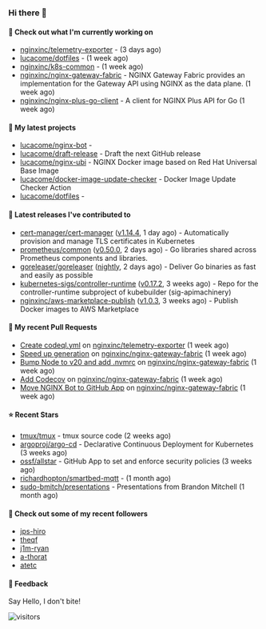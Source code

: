 ### Hi there 👋

#### 👷 Check out what I'm currently working on

- [nginxinc/telemetry-exporter](https://github.com/nginxinc/telemetry-exporter) -  (3 days ago)
- [lucacome/dotfiles](https://github.com/lucacome/dotfiles) -  (1 week ago)
- [nginxinc/k8s-common](https://github.com/nginxinc/k8s-common) -  (1 week ago)
- [nginxinc/nginx-gateway-fabric](https://github.com/nginxinc/nginx-gateway-fabric) - NGINX Gateway Fabric provides an implementation for the Gateway API using NGINX as the data plane. (1 week ago)
- [nginxinc/nginx-plus-go-client](https://github.com/nginxinc/nginx-plus-go-client) - A client for NGINX Plus API for Go (1 week ago)

#### 🌱 My latest projects

- [lucacome/nginx-bot](https://github.com/lucacome/nginx-bot) - 
- [lucacome/draft-release](https://github.com/lucacome/draft-release) - Draft the next GitHub release
- [lucacome/nginx-ubi](https://github.com/lucacome/nginx-ubi) - NGINX Docker image based on Red Hat Universal Base Image
- [lucacome/docker-image-update-checker](https://github.com/lucacome/docker-image-update-checker) - Docker Image Update Checker Action
- [lucacome/dotfiles](https://github.com/lucacome/dotfiles) - 

#### 🔭 Latest releases I've contributed to

- [cert-manager/cert-manager](https://github.com/cert-manager/cert-manager) ([v1.14.4](https://github.com/cert-manager/cert-manager/releases/tag/v1.14.4), 1 day ago) - Automatically provision and manage TLS certificates in Kubernetes
- [prometheus/common](https://github.com/prometheus/common) ([v0.50.0](https://github.com/prometheus/common/releases/tag/v0.50.0), 2 days ago) - Go libraries shared across Prometheus components and libraries.
- [goreleaser/goreleaser](https://github.com/goreleaser/goreleaser) ([nightly](https://github.com/goreleaser/goreleaser/releases/tag/nightly), 2 days ago) - Deliver Go binaries as fast and easily as possible
- [kubernetes-sigs/controller-runtime](https://github.com/kubernetes-sigs/controller-runtime) ([v0.17.2](https://github.com/kubernetes-sigs/controller-runtime/releases/tag/v0.17.2), 3 weeks ago) - Repo for the controller-runtime subproject of kubebuilder (sig-apimachinery)
- [nginxinc/aws-marketplace-publish](https://github.com/nginxinc/aws-marketplace-publish) ([v1.0.3](https://github.com/nginxinc/aws-marketplace-publish/releases/tag/v1.0.3), 3 weeks ago) - Publish Docker images to AWS Marketplace

#### 🔨 My recent Pull Requests

- [Create codeql.yml](https://github.com/nginxinc/telemetry-exporter/pull/29) on [nginxinc/telemetry-exporter](https://github.com/nginxinc/telemetry-exporter) (1 week ago)
- [Speed up generation](https://github.com/nginxinc/nginx-gateway-fabric/pull/1628) on [nginxinc/nginx-gateway-fabric](https://github.com/nginxinc/nginx-gateway-fabric) (1 week ago)
- [Bump Node to v20 and add .nvmrc](https://github.com/nginxinc/nginx-gateway-fabric/pull/1627) on [nginxinc/nginx-gateway-fabric](https://github.com/nginxinc/nginx-gateway-fabric) (1 week ago)
- [Add Codecov](https://github.com/nginxinc/nginx-gateway-fabric/pull/1626) on [nginxinc/nginx-gateway-fabric](https://github.com/nginxinc/nginx-gateway-fabric) (1 week ago)
- [Move NGINX Bot to GitHub App](https://github.com/nginxinc/nginx-gateway-fabric/pull/1618) on [nginxinc/nginx-gateway-fabric](https://github.com/nginxinc/nginx-gateway-fabric) (1 week ago)

#### ⭐ Recent Stars

- [tmux/tmux](https://github.com/tmux/tmux) - tmux source code (2 weeks ago)
- [argoproj/argo-cd](https://github.com/argoproj/argo-cd) - Declarative Continuous Deployment for Kubernetes (3 weeks ago)
- [ossf/allstar](https://github.com/ossf/allstar) - GitHub App to set and enforce security policies (3 weeks ago)
- [richardhopton/smartbed-mqtt](https://github.com/richardhopton/smartbed-mqtt) -  (1 month ago)
- [sudo-bmitch/presentations](https://github.com/sudo-bmitch/presentations) - Presentations from Brandon Mitchell (1 month ago)

#### 👯 Check out some of my recent followers

- [jps-hiro](https://github.com/jps-hiro)
- [theqf](https://github.com/theqf)
- [j1m-ryan](https://github.com/j1m-ryan)
- [a-thorat](https://github.com/a-thorat)
- [atetc](https://github.com/atetc)

#### 💬 Feedback

Say Hello, I don't bite!

![visitors](https://visitor-badge.laobi.icu/badge?page_id=lucacome.visitor-badge)
#
